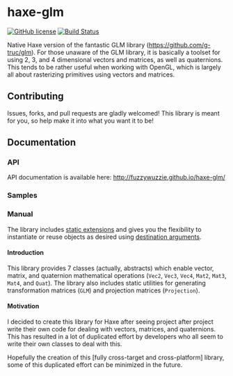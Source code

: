 # haxe-glm
[![GitHub license](https://img.shields.io/badge/license-Apache%202-blue.svg?style=flat-square)](https://raw.githubusercontent.com/FuzzyWuzzie/haxe-glm/master/LICENSE) [![Build Status](https://img.shields.io/travis/FuzzyWuzzie/haxe-glm.svg?style=flat-square)](https://travis-ci.org/FuzzyWuzzie/haxe-glm)

Native Haxe version of the fantastic GLM library (https://github.com/g-truc/glm). For those unaware of the GLM library, it is basically a toolset for using 2, 3, and 4 dimensional vectors and matrices, as well as quaternions. This tends to be rather useful when working with OpenGL, which is largely all about rasterizing primitives using vectors and matrices.

## Contributing

Issues, forks, and pull requests are gladly welcomed! This library is meant for you, so help make it into what you want it to be!

## Documentation

### API

API documentation is available here: http://fuzzywuzzie.github.io/haxe-glm/

### Samples

### Manual

The library includes [static extensions](manual/static_extensions.md) and gives you the flexibility to instantiate or reuse objects as desired using [destination arguments](manual/destination_arguments.md).

#### Introduction

This library provides 7 classes (actually, abstracts) which enable vector, matrix, and quaternion mathematical operations (`Vec2`, `Vec3`, `Vec4`, `Mat2`, `Mat3`, `Mat4`, and `Quat`). The library also includes static utilities for generating transformation matrices (`GLM`) and projection matrices (`Projection`).

#### Motivation

I decided to create this library for Haxe after seeing project after project write their own code for dealing with vectors, matrices, and quaternions. This has resulted in a lot of duplicated effort by developers who all seem to write their own classes to deal with this.

Hopefully the creation of this [fully cross-target and cross-platform] library, some of this duplicated effort can be minimized in the future.
